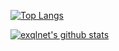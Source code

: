 [![Top Langs](https://github-readme-stats.vercel.app/api/top-langs/?username=exqlnet&hide=html)](https://github.com/anuraghazra/github-readme-stats)

[![exqlnet's github stats](https://github-readme-stats.vercel.app/api?username=exqlnet&show_icons=true)](https://github.com/anuraghazra/github-readme-stats)

